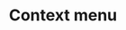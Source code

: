 ---
layout: component.njk
tags: 
    - mobile_components_de
key: context-menu-mobile_de
title: Context menu
parent: mobile_components_de
image: mobile/overview/contextmenu.webp
keywords: contextmenu, context, menu, dropdown, menu, select
order: 40
---